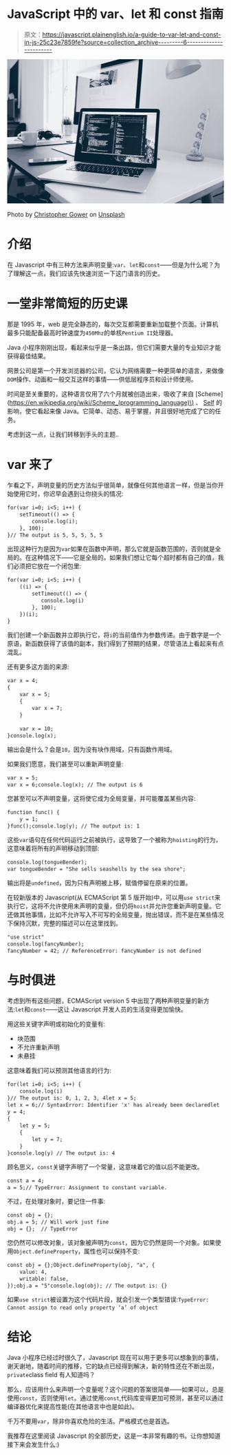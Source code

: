 # JavaScript 中的 var、let 和 const 指南

> 原文：<https://javascript.plainenglish.io/a-guide-to-var-let-and-const-in-js-25c23e7859fe?source=collection_archive---------6----------------------->

![](img/8b05fe1b030dcd11ba7549d87d1d8aa8.png)

Photo by [Christopher Gower](https://unsplash.com/@cgower?utm_source=medium&utm_medium=referral) on [Unsplash](https://unsplash.com?utm_source=medium&utm_medium=referral)

# 介绍

在 Javascript 中有三种方法来声明变量:`var`、`let`和`const`——但是为什么呢？为了理解这一点，我们应该先快速浏览一下这门语言的历史。

# 一堂非常简短的历史课

那是 1995 年，web 是完全静态的，每次交互都需要重新加载整个页面。计算机最多只能配备最高时钟速度为`450Mhz`的单核`Pentium II`处理器。

Java 小程序刚刚出现，看起来似乎是一条出路，但它们需要大量的专业知识才能获得最佳结果。

网景公司是第一个开发浏览器的公司，它认为网络需要一种更简单的语言，来做像`DOM`操作、动画和一般交互这样的事情——供低层程序员和设计师使用。

时间是至关重要的，这种语言仅用了六个月就被创造出来，吸收了来自 [Scheme](https://en.wikipedia.org/wiki/Scheme_(programming_language)\) 、 [Self](https://en.wikipedia.org/wiki/Self_(programming_language)) 的影响，使它看起来像 Java。它简单、动态、易于掌握，并且很好地完成了它的任务。

考虑到这一点，让我们转移到手头的主题..

# var 来了

乍看之下，声明变量的历史方法似乎很简单，就像任何其他语言一样，但是当你开始使用它时，你迟早会遇到让你挠头的情况:

```
for(var i=0; i<5; i++) {
    setTimeout(() => {
        console.log(i);
    }, 100);
}// The output is 5, 5, 5, 5, 5
```

出现这种行为是因为`var`如果在函数中声明，那么它就是函数范围的，否则就是全局的。在这种情况下——它是全局的，如果我们想让它每个超时都有自己的值，我们必须把它放在一个闭包里:

```
for(var i=0; i<5; i++) {
    ((i) => {
        setTimeout(() => {
           console.log(i)
        }, 100);
    })(i);
}
```

我们创建一个新函数并立即执行它，将`i`的当前值作为参数传递。由于数字是一个原语，新函数获得了该值的副本，我们得到了预期的结果，尽管语法上看起来有点混乱。

还有更多这方面的来源:

```
var x = 4;
{
    var x = 5;
    {
        var x = 7;
    }

    var x = 10;
}console.log(x);
```

输出会是什么？会是`10`，因为没有块作用域，只有函数作用域。

如果我们愿意，我们甚至可以重新声明变量:

```
var x = 5;
var x = 6;console.log(x); // The output is 6
```

您甚至可以不声明变量，这将使它成为全局变量，并可能覆盖某些内容:

```
function func() {
    y = 1;
}func();console.log(y); // The output is: 1
```

这些`var`语句在任何代码运行之前被执行，这导致了一个被称为`hoisting`的行为，这意味着将所有的声明移动到顶部:

```
console.log(tongueBender);
var tongueBender = "She sells seashells by the sea shore";
```

输出将是`undefined`，因为只有声明被上移，赋值停留在原来的位置。

在较新版本的 Javascript(从 ECMAScript 第 5 版开始)中，可以用`use strict`来执行它，这将不允许使用未声明的变量，但仍将`hoist`并允许您重新声明变量。它还做其他事情，比如不允许写入不可写的全局变量，抛出错误，而不是在某些情况下保持沉默，完整的描述可以在这里找到。

```
"use strict"
console.log(fancyNumber);
fancyNumber = 42; // ReferenceError: fancyNumber is not defined
```

# 与时俱进

考虑到所有这些问题，ECMAScript version 5 中出现了两种声明变量的新方法:`let`和`const`——这让 Javascript 开发人员的生活变得更加愉快。

用这些关键字声明或初始化的变量有:

*   块范围
*   不允许重新声明
*   未悬挂

这意味着我们可以预测其他语言的行为:

```
for(let i=0; i<5; i++) {
    console.log(i)
}// The output is: 0, 1, 2, 3, 4let x = 5;
let x = 6;// SyntaxError: Identifier 'x' has already been declaredlet y = 4;
{
    let y = 5;
    {
        let y = 7;
    }
}console.log(y) // The output is: 4
```

顾名思义，`const`关键字声明了一个常量，这意味着它的值以后不能更改。

```
const a = 4;
a = 5;// TypeError: Assignment to constant variable.
```

不过，在处理对象时，要记住一件事:

```
const obj = {};
obj.a = 5; // Will work just fine
obj = {};  // TypeError
```

您仍然可以修改对象，该对象被声明为`const`，因为它仍然是同一个对象。如果使用`Object.defineProperty`，属性也可以保持不变:

```
const obj = {};Object.defineProperty(obj, "a", {
    value: 4,
    writable: false,
});obj.a = "5"console.log(obj); // The output is: {}
```

如果`use strict`被设置为这个代码片段，就会引发一个类型错误:`TypeError: Cannot assign to read only property ‘a’ of object`

# 结论

Java 小程序已经过时很久了，Javascript 现在可以用于更多可以想象到的事情，谢天谢地，随着时间的推移，它的缺点已经得到解决，新的特性还在不断出现，`private`class field 有人知道吗？

那么，应该用什么来声明一个变量呢？这个问题的答案很简单——如果可以，总是使用`const`，否则使用`let`。通过使用`const`,代码库变得更加可预测，甚至可以通过编译器优化来提高性能(在其他语言中也是如此)。

千万不要用`var`，除非你喜欢危险的生活。严格模式也是首选。

我推荐在这里阅读 Javascript 的全部历史，这是一本非常有趣的书。让你想知道接下来会发生什么:)